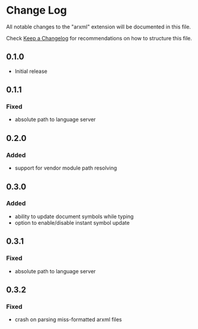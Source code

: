 # Change Log

All notable changes to the "arxml" extension will be documented in this file.

Check [Keep a Changelog](http://keepachangelog.com/) for recommendations on how to structure this file.

## 0.1.0

- Initial release

## 0.1.1

### Fixed

- absolute path to language server

## 0.2.0

### Added

- support for vendor module path resolving

## 0.3.0

### Added

- ability to update document symbols while typing
- option to enable/disable instant symbol update

## 0.3.1

### Fixed

- absolute path to language server

## 0.3.2

### Fixed

- crash on parsing miss-formatted arxml files